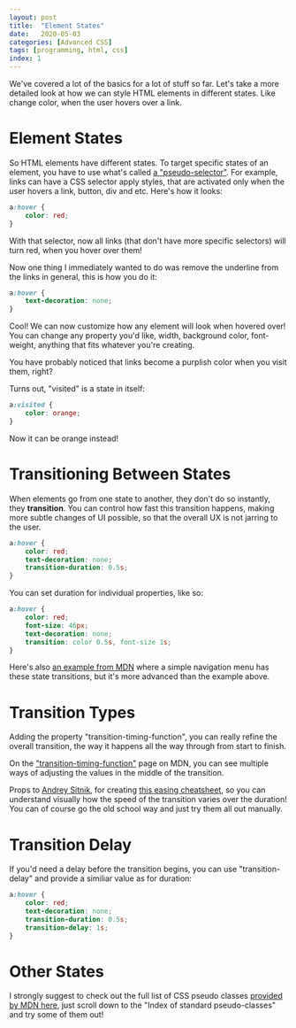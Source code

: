 ```yaml
---
layout: post
title:  "Element States"
date:   2020-05-03
categories: [Advanced CSS]
tags: [programming, html, css]
index: 1
---
```


We've covered a lot of the basics for a lot of stuff so far. Let's take a more detailed look at how we can style HTML elements in different states. Like change color, when the user hovers over a link.

# Element States

So HTML elements have different states. To target specific states of an element, you have to use what's called [a "pseudo-selector"](https://developer.mozilla.org/en-US/docs/Web/CSS/Pseudo-classes). For example, links can have a CSS selector apply styles, that are activated only when the user hovers a link, button, div and etc. Here's how it looks:

```css
a:hover {
    color: red;
}
```

With that selector, now all links (that don't have more specific selectors) will turn red, when you hover over them!

Now one thing I immediately wanted to do was remove the underline from the links in general, this is how you do it:

```css
a:hover {
    text-decoration: none;
}
```

Cool! We can now customize how any element will look when hovered over! You can change any property you'd like, width, background color, font-weight, anything that fits whatever you're creating.

You have probably noticed that links become a purplish color when you visit them, right?

Turns out, "visited" is a state in itself:

```css
a:visited {
    color: orange;
}
```

Now it can be orange instead!

# Transitioning Between States

When elements go from one state to another, they don't do so instantly, they **transition**. You can control how fast this transition happens, making more subtle changes of UI possible, so that the overall UX is not jarring to the user.

```css
a:hover {
    color: red;
    text-decoration: none;
    transition-duration: 0.5s;
}
```

You can set duration for individual properties, like so:

```css
a:hover {
    color: red;
    font-size: 46px;
    text-decoration: none;
    transition: color 0.5s, font-size 1s;
}
```

Here's also [an example from MDN](https://codepen.io/anon/pen/WOEpva) where a simple navigation menu has these state transitions, but it's more advanced than the example above.

# Transition Types

Adding the property "transition-timing-function", you can really refine the overall transition, the way it happens all the way through from start to finish. 

On the ["transition-timing-function"](https://developer.mozilla.org/en-US/docs/Web/CSS/transition-timing-function) page on MDN, you can see multiple ways of adjusting the values in the middle of the transition.

Props to [Andrey Sitnik](https://sitnik.ru/), for creating [this easing cheatsheet](https://easings.net/), so you can understand visually how the speed of the transition varies over the duration! You can of course go the old school way and just try them all out manually.

# Transition Delay

If you'd need a delay before the transition begins, you can use "transition-delay" and provide a similiar value as for duration:

```css
a:hover {
    color: red;
    text-decoration: none;
    transition-duration: 0.5s;
    transition-delay: 1s;
}
```

# Other States

I strongly suggest to check out the full list of CSS pseudo classes [provided by MDN here](https://developer.mozilla.org/en-US/docs/Web/CSS/Pseudo-classes), just scroll down to the "Index of standard pseudo-classes" and try some of them out!

